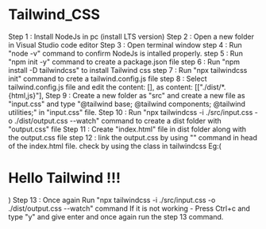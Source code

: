 # Tailwind_CSS
Step 1 : Install NodeJs in pc (install LTS version)
Step 2 : Open a new folder in Visual Studio code editor
Step 3 : Open terminal window
step 4 : Run "node -v" command to confirm NodeJs is intalled properly.
step 5 : Run "npm init -y" command to create a package.json file
step 6 : Run "npm install -D tailwindcss" to install Tailwind css
step 7 : Run "npx tailwindcss init" command to crete a tailwind.config.js file
step 8 : Select tailwind.config.js file and edit the content: [], as content: [["./dist/*.{html,js}"],
Step 9 : Create a new folder as "src" and create a new file as "input.css" and type "@tailwind base; @tailwind components; @tailwind utilities;" in "input.css" file.
Step 10 : Run "npx tailwindcss -i ./src/input.css -o ./dist/output.css --watch" command to create a dist folder with "output.css" file
Step 11 : Create "index.html" file in dist folder along with the output.css file
step 12 : link the output.css by using "<link rel="stylesheet" href="output.css">" command in head of the index.html file.
          check by using the class in tailwindcss Eg:(<h1 class="bg-green-200 ">Hello Tailwind !!!</h1>)
Step 13 : Once again Run "npx tailwindcss -i ./src/input.css -o ./dist/output.css --watch" command 
          If it is not working - Press Ctrl+c and type "y" and give enter and once again run the step 13 command.
